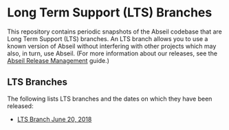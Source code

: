 # Long Term Support (LTS) Branches

This repository contains periodic snapshots of the Abseil codebase that are
Long Term Support (LTS) branches. An LTS branch allows you to use a known
version of Abseil without interfering with other projects which may also, in
turn, use Abseil. (For more information about our releases, see the
[Abseil Release Management](https://abseil.io/about/releases) guide.)

## LTS Branches

The following lists LTS branches and the dates on which they have been released:

* [LTS Branch June 20, 2018](https://github.com/abseil/abseil-cpp/tree/lts_2018_06_20/)
